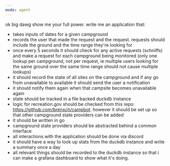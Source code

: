```yaml
---
mode: agent
---
```

ok big dawg show me your full power. write me an application that:

- takes inputs of dates for a given campground
- records the user that made the request and the request. requests should include the ground and the time range they're looking for
- once every 5 seconds it should check for any active requests (schniffs) and make a request for each campground being monitored (only one lookup per campground, not per request, ie multiple users looking for the same ground over the same time range should not cause multiple lookups)
- it should record the state of all sites on the campground and if any go from unavailable to available it should send the user a notification
- it should notify them again when that campsite becomes unavailable again
- state should be tracked in a file backed duckdb instance
- logic for recreation.gov should be checked from this repo: https://github.com/brensch/campbot. however it should be set up so that other campground state providers can be added
- it should be written in go
- campground state providers should be abstracted behind a common interface
- all interactions with the application should be done via discord
- it should have a way to look up stats from the duckdb instance and write a summary once a day
- all relevant things should be recorded to the duckdb instance so that i can make a grafana dashboard to show what it's doing.

